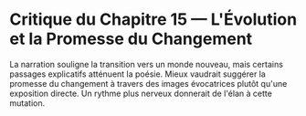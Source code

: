 # Critique du Chapitre 15 — L'Évolution et la Promesse du Changement
La narration souligne la transition vers un monde nouveau, mais certains passages explicatifs atténuent la poésie. Mieux vaudrait suggérer la promesse du changement à travers des images évocatrices plutôt qu'une exposition directe. Un rythme plus nerveux donnerait de l'élan à cette mutation.
